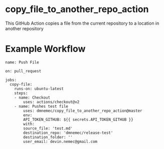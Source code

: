 # copy_file_to_another_repo_action
This GitHub Action copies a file from the current repository to a location in another repository

# Example Workflow
    name: Push File

    on: pull_request

    jobs:
      copy-file:
        runs-on: ubuntu-latest
        steps:
        - name: Checkout
            uses: actions/checkout@v2
        - name: Pushes test file
            uses: dmnemec/copy_file_to_another_repo_action@master
            env:
            API_TOKEN_GITHUB: ${{ secrets.API_TOKEN_GITHUB }}
            with:
            source_file: 'test.md'
            destination_repo: 'dmnemec/release-test'
            destination_folder: ''
            user_email: devin.nemec@gmail.com